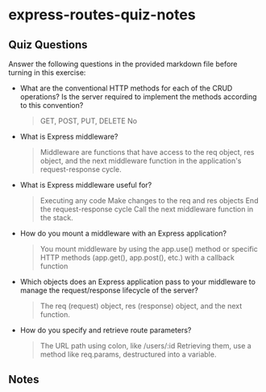 # express-routes-quiz-notes

## Quiz Questions

Answer the following questions in the provided markdown file before turning in this exercise:

- What are the conventional HTTP methods for each of the CRUD operations? Is the server required to implement the methods according to this convention?

  > GET, POST, PUT, DELETE
  > No

- What is Express middleware?

  > Middleware are functions that have access to the req object, res object, and the next middleware function in the
  > application's request-response cycle.

- What is Express middleware useful for?

  > Executing any code
  > Make changes to the req and res objects
  > End the request-response cycle
  > Call the next middleware function in the stack.

- How do you mount a middleware with an Express application?

  > You mount middleware by using the app.use() method or specific HTTP methods (app.get(), app.post(), etc.) with a callback function

- Which objects does an Express application pass to your middleware to manage the request/response lifecycle of the server?

  > The req (request) object, res (response) object, and the next function.

- How do you specify and retrieve route parameters?
  > The URL path using colon, like /users/:id
  > Retrieving them, use a method like req.params, destructured into a variable.

## Notes

